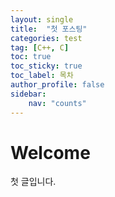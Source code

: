 ```yaml
---
layout: single
title:  "첫 포스팅"
categories: test
tag: [C++, C]
toc: true
toc_sticky: true
toc_label: 목차
author_profile: false
sidebar:
    nav: "counts"
---
```


# Welcome

첫 글입니다.
